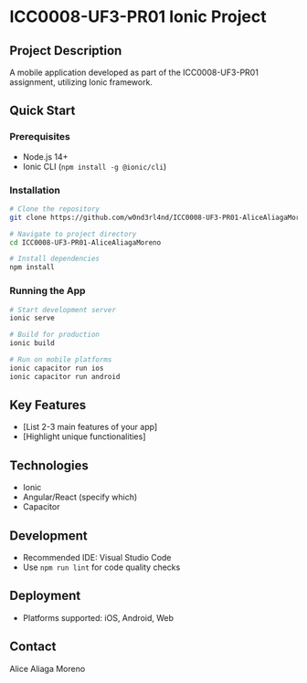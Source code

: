 # ICC0008-UF3-PR01 Ionic Project

## Project Description
A mobile application developed as part of the ICC0008-UF3-PR01 assignment, utilizing Ionic framework.

## Quick Start

### Prerequisites
- Node.js 14+
- Ionic CLI (`npm install -g @ionic/cli`)

### Installation
```bash
# Clone the repository
git clone https://github.com/w0nd3rl4nd/ICC0008-UF3-PR01-AliceAliagaMoreno

# Navigate to project directory
cd ICC0008-UF3-PR01-AliceAliagaMoreno

# Install dependencies
npm install
```

### Running the App
```bash
# Start development server
ionic serve

# Build for production
ionic build

# Run on mobile platforms
ionic capacitor run ios
ionic capacitor run android
```

## Key Features
- [List 2-3 main features of your app]
- [Highlight unique functionalities]

## Technologies
- Ionic
- Angular/React (specify which)
- Capacitor

## Development
- Recommended IDE: Visual Studio Code
- Use `npm run lint` for code quality checks

## Deployment
- Platforms supported: iOS, Android, Web

## Contact
Alice Aliaga Moreno
